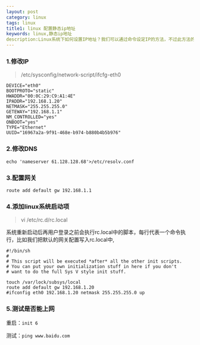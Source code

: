 ```yaml
---
layout: post
category: linux
tags: linux
title1: linux 配置静态ip地址
keywords: linux,静态ip地址
description:Linux系统下如何设置IP地址？我们可以通过命令设定IP的方法，不过此方法的前提条件是用户需root权限。在Linux系统文件中存放着网卡IP地址配置的相关信息。
---
```


### 1.修改IP

>/etc/sysconfig/network-script/ifcfg-eth0

	DEVICE="eth0"
	BOOTPROTO="static"
	HWADDR="00:0C:29:C9:A1:4E"
	IPADDR="192.168.1.20"
	NETMASK="255.255.255.0"
	GETEWAY="192.168.1.1"
	NM_CONTROLLED="yes"
	ONBOOT="yes"
	TYPE="Ethernet"
	UUID="16967a2a-9f91-468e-b974-b880b4b5b976"

### 2.修改DNS

	echo 'nameserver 61.128.128.68'>/etc/resolv.conf

### 3.配置网关

	route add default gw 192.168.1.1

### 4.添加linux系统启动项

>vi /etc/rc.d/rc.local

系统重新启动后再用户登录之前会执行rc.local中的脚本，每行代表一个命令执行，比如我们把默认的网关配置写入rc.local中,

	#!/bin/sh
	#
	# This script will be executed *after* all the other init scripts.
	# You can put your own initialization stuff in here if you don't
	# want to do the full Sys V style init stuff.
	
	touch /var/lock/subsys/local
	route add default gw 192.168.1.20
	#ifconfig eth0 192.168.1.20 netmask 255.255.255.0 up

### 5.测试是否能上网

重启：`init 6`<br>

测试：`ping www.baidu.com`


